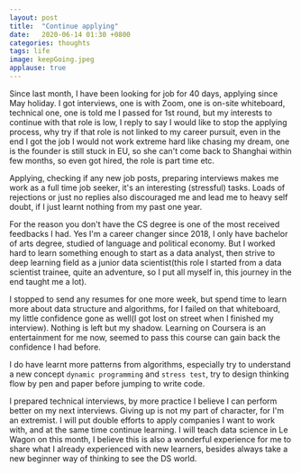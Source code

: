 ```yaml
---
layout: post
title:  "Continue applying"
date:   2020-06-14 01:30 +0800
categories: thoughts
tags: life
image: keepGoing.jpeg
applause: true
--- 
```


<div markdown="1" id="text">
Since last month, I have been looking for job for 40 days, applying since May holiday. I got interviews, one is with Zoom, one is on-site whiteboard, technical one, one is told me I passed for 1st round, but my interests to continue with that role is low, I reply to say I would like to stop the applying process, why try if that role is not linked to my career pursuit, even in the end I got the job I would not work extreme hard like chasing my dream, one is the founder is still stuck in EU, so she can't come back to Shanghai within few months, so even got hired, the role is part time etc.

Applying, checking if any new job posts, preparing interviews makes me work as a full time job seeker, it's an interesting (stressful) tasks. Loads of rejections or just no replies also discouraged me and lead me to heavy self doubt, if I just learnt nothing from my past one year.

For the reason you don't have the CS degree is one of the most received feedbacks I had. Yes I'm a career changer since 2018, I only have bachelor of arts degree, studied of language and political economy. But I worked hard to learn something enough to start as a data analyst, then strive to deep learning field as a junior data scientist(this role I started from a data scientist trainee, quite an adventure, so I put all myself in, this journey in the end taught me a lot).

I stopped to send any resumes for one more week, but spend time to learn more about data structure and algorithms, for I failed on that whiteboard, my little confidence gone as well(I got lost on street when I finished my interview). Nothing is left but my shadow. Learning on Coursera is an entertainment for me now, seemed to pass this course can gain back the confidence I had before.

I do have learnt more patterns from algorithms, especially try to understand a new concept `dynamic programming` and `stress test`, try to design thinking flow by pen and paper before jumping to write code.

I prepared technical interviews, by more practice I believe I can perform better on my next interviews. Giving up is not my part of character, for I'm an extremist. I will put double efforts to apply companies I want to work with, and at the same time continue learning. I will teach data science in Le Wagon on this month, I believe this is also a wonderful experience for me to share what I already experienced with new learners, besides always take a new beginner way of thinking to see the DS world.
</div>